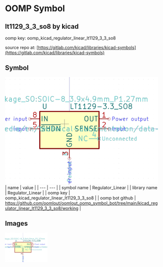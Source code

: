 # OOMP Symbol  
## lt1129_3_3_so8  by kicad  
  
oomp key: oomp_kicad_regulator_linear_lt1129_3_3_so8  
  
source repo at: [https://gitlab.com/kicad/libraries/kicad-symbols](https://gitlab.com/kicad/libraries/kicad-symbols)  
## Symbol  
  
[![working.png](working_600.png)](working.png)  
| name | value | 
| --- | --- | 
| symbol name | Regulator_Linear | 
| library name | Regulator_Linear | 
| oomp key | oomp_kicad_regulator_linear_lt1129_3_3_so8 | 
| oomp bot github | https://github.com/oomlout/oomlout_oomp_symbol_bot/tree/main/kicad_regulator_linear_lt1129_3_3_so8/working | 
## Images  
  
[![working.png](working_140.png)](working.png)  
